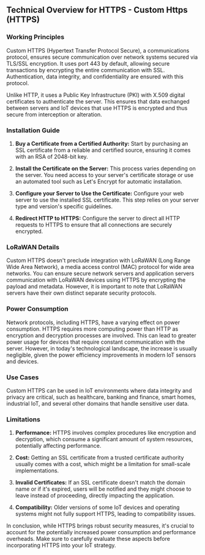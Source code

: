 ## Technical Overview for HTTPS - Custom Https (HTTPS)

### Working Principles
Custom HTTPS (Hypertext Transfer Protocol Secure), a communications protocol, ensures secure communication over network systems secured via TLS/SSL encryption. It uses port 443 by default, allowing secure transactions by encrypting the entire communication with SSL. Authentication, data integrity, and confidentiality are ensured with this protocol.

Unlike HTTP, it uses a Public Key Infrastructure (PKI) with X.509 digital certificates to authenticate the server. This ensures that data exchanged between servers and IoT devices that use HTTPS is encrypted and thus secure from interception or alteration.

### Installation Guide
1. **Buy a Certificate from a Certified Authority:** Start by purchasing an SSL certificate from a reliable and certified source, ensuring it comes with an RSA of 2048-bit key.
 
2. **Install the Certificate on the Server:**  This process varies depending on the server. You need access to your server's certificate storage or use an automated tool such as Let's Encrypt for automatic installation. 

3. **Configure your Server to Use the Certificate:**  Configure your web server to use the installed SSL certificate. This step relies on your server type and version's specific guidelines. 

4. **Redirect HTTP to HTTPS:** Configure the server to direct all HTTP requests to HTTPS to ensure that all connections are securely encrypted.

### LoRaWAN Details
Custom HTTPS doesn't preclude integration with LoRaWAN (Long Range Wide Area Network), a media access control (MAC) protocol for wide area networks. You can ensure secure network servers and application servers communication with LoRaWAN devices using HTTPS by encrypting the payload and metadata. However, it is important to note that LoRaWAN servers have their own distinct separate security protocols.

### Power Consumption
Network protocols, including HTTPS, have a varying effect on power consumption. HTTPS requires more computing power than HTTP as encryption and decryption processes are involved. This can lead to greater power usage for devices that require constant communication with the server. However, in today's technological landscape, the increase is usually negligible, given the power efficiency improvements in modern IoT sensors and devices. 

### Use Cases
Custom HTTPS can be used in IoT environments where data integrity and privacy are critical, such as healthcare, banking and finance, smart homes, industrial IoT, and several other domains that handle sensitive user data.

### Limitations
1. **Performance:** HTTPS involves complex procedures like encryption and decryption, which consume a significant amount of system resources, potentially affecting performance. 

2. **Cost:** Getting an SSL certificate from a trusted certificate authority usually comes with a cost, which might be a limitation for small-scale implementations.

3. **Invalid Certificates:** If an SSL certificate doesn't match the domain name or if it's expired, users will be notified and they might choose to leave instead of proceeding, directly impacting the application. 

4. **Compatibility:** Older versions of some IoT devices and operating systems might not fully support HTTPS, leading to compatibility issues. 

In conclusion, while HTTPS brings robust security measures, it's crucial to account for the potentially increased power consumption and performance overheads. Make sure to carefully evaluate these aspects before incorporating HTTPS into your IoT strategy.
